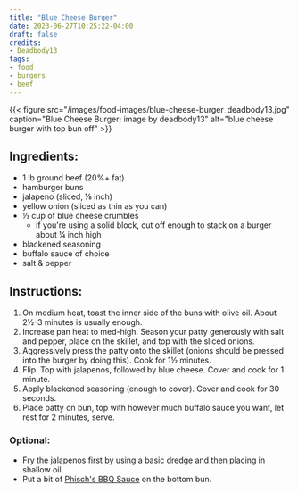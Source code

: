 ```yaml
---
title: "Blue Cheese Burger"
date: 2023-06-27T10:25:22-04:00
draft: false
credits:
- Deadbody13
tags:
- food
- burgers
- beef
---
```


{{< figure src="/images/food-images/blue-cheese-burger_deadbody13.jpg" caption="Blue Cheese Burger; image by deadbody13" alt="blue cheese burger with top bun off" >}}

## Ingredients:
- 1 lb ground beef (20%+ fat)
- hamburger buns
- jalapeno (sliced, &frac18; inch)
- yellow onion (sliced as thin as you can)
- &frac13; cup of blue cheese crumbles
    - if you're using a solid block, cut off enough to stack on a burger about &frac14; inch high
- blackened seasoning
- buffalo sauce of choice
- salt & pepper

## Instructions:
1. On medium heat, toast the inner side of the buns with olive oil. About 2&frac12;-3 minutes is usually enough.
1. Increase pan heat to med-high. Season your patty generously with salt and pepper, place on the skillet, and top with the sliced onions.
1. Aggressively press the patty onto the skillet (onions should be pressed into the burger by doing this). Cook for 1&frac12; minutes.
1. Flip. Top with jalapenos, followed by blue cheese. Cover and cook for 1 minute.
1. Apply blackened seasoning (enough to cover). Cover and cook for 30 seconds.
1. Place patty on bun, top with however much buffalo sauce you want, let rest for 2 minutes, serve.

### Optional:
- Fry the jalapenos first by using a basic dredge and then placing in shallow oil.
- Put a bit of [Phisch's BBQ Sauce](phisch-bbq-sauce.html) on the bottom bun.
